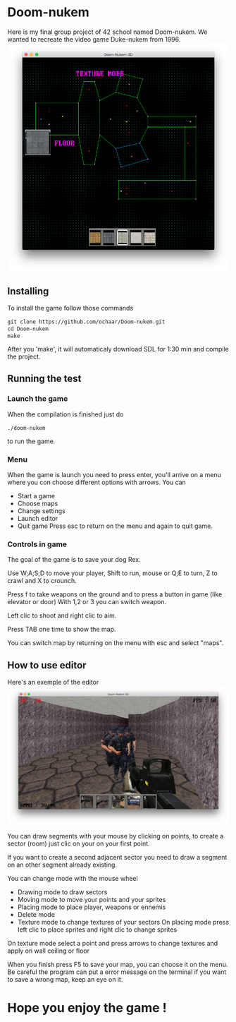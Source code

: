 # Doom-nukem

Here is my final group project of 42 school named Doom-nukem.
We wanted to recreate the video game Duke-nukem from 1996.
![doom](doom.png)

## Installing

To install the game follow those commands

```
git clone https://github.com/ochaar/Doom-nukem.git
cd Doom-nukem
make
```
After you 'make', it will automaticaly download SDL for 1:30 min
and compile the project.

## Running the test

### Launch the game

When the compilation is finished just do

```
./doom-nukem
```
to run the game.

### Menu

When the game is launch you need to press enter, you'll arrive on a menu where you
con choose different options with arrows.
You can
* Start a game
* Choose maps
* Change settings
* Launch editor
* Quit game
Press esc to return on the menu and again to quit game.

### Controls in game

The goal of the game is to save your dog Rex.

Use W;A;S;D to move your player, Shift to run, mouse or Q;E to turn, Z to crawl
and X to crounch.

Press f to take weapons on the ground and to press a button in game (like elevator or door)
With 1,2 or 3 you can switch weapon.

Left clic to shoot and right clic to aim.

Press TAB one time to show the map.

You can switch map by returning on the menu with esc and select "maps".

## How to use editor

Here's an exemple of the editor
![editor](editor.png)

You can draw segments with your mouse by clicking on points, to create a sector (room) just
clic on your on your first point.

If you want to create a second adjacent sector you need to draw a segment on an other segment already existing.

You can change mode with the mouse wheel
* Drawing mode to draw sectors
* Moving mode to move your points and your sprites
* Placing mode to place player, weapons or ennemis
* Delete mode
* Texture mode to change textures of your sectors
On placing mode press left clic to place sprites and right clic to change sprites

On texture mode select a point and press arrows to change textures and apply on wall ceiling or floor

When you finish press F5 to save your map, you can choose it on the menu. Be careful the program can put a error message on the terminal if you want to save a wrong map, keep an eye on it.

# Hope you enjoy the game !

